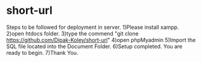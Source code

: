 # short-url
Steps to be followed for deployment in server.
1)Please install xampp.
2)open htdocs folder.
3)type the commend "git clone https://github.com/Dipak-Koley/short-url"
4)open phpMyadmin
5)Import the SQL file located into the Document Folder.
6)Setup completed. You are ready to begin.
7)Thank You.
